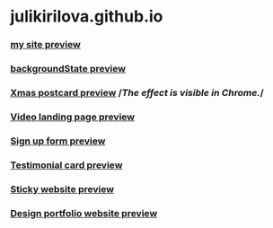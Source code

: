 # julikirilova.github.io


### [my site preview](https://julikirilova.github.io)

### [backgroundState preview](https://julikirilova.github.io/backgroundState.html)

### [Xmas postcard preview](https://julikirilova.github.io/postcard.html) /*The effect is visible in Chrome.*/

### [Video landing page preview](https://julikirilova.github.io/landingPage.html) 

### [Sign up form preview](https://julikirilova.github.io/signup.html) 

### [Testimonial card preview](https://julikirilova.github.io/testimonials.html) 

### [Sticky website preview](https://julikirilova.github.io/sticky.html) 

### [Design portfolio website preview](https://julikirilova.github.io/portfolio.html) 

